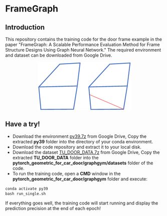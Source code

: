 # FrameGraph

## Introduction
This repository contains the training code for the door frame example in the paper "FrameGraph: A Scalable Performance Evaluation Method for Frame Structure Designs Using Graph Neural Network." The required environment and dataset can be downloaded from Google Drive.
<p align="center">
  <img src="https://github.com/Li-Yongcheng/FrameGraph/blob/main/FrameGraph.png" />
</p>

## Have a try!
* Download the environment [py39.7z](https://drive.google.com/file/d/1-vCPz8M1Si4HfFvVaL2u3eT23cEVEQfP/view?usp=sharing) from Google Drive, Copy the extracted **py39** folder into the directory of your conda environment.
* Download the code repository and extract it to your local disk.
* Download the dataset [TU_DOOR_DATA.7z](https://drive.google.com/file/d/1-0_lkwfZGaPwFUQ-P5nTvGLtd7eLajIi/view?usp=sharing) from Google Drive, Copy the extracted **TU_DOOR_DATA** folder into the **pytorch_geometric_for_car_door/graphgym/datasets** folder of the code.
* To run the training code, open a **CMD** window in the **pytorch_geometric_for_car_door/graphgym** folder and execute:
```
conda activate py39
bash run_single.sh
```
If everything goes well, the training code will start running and display the prediction precision at the end of each epoch!




